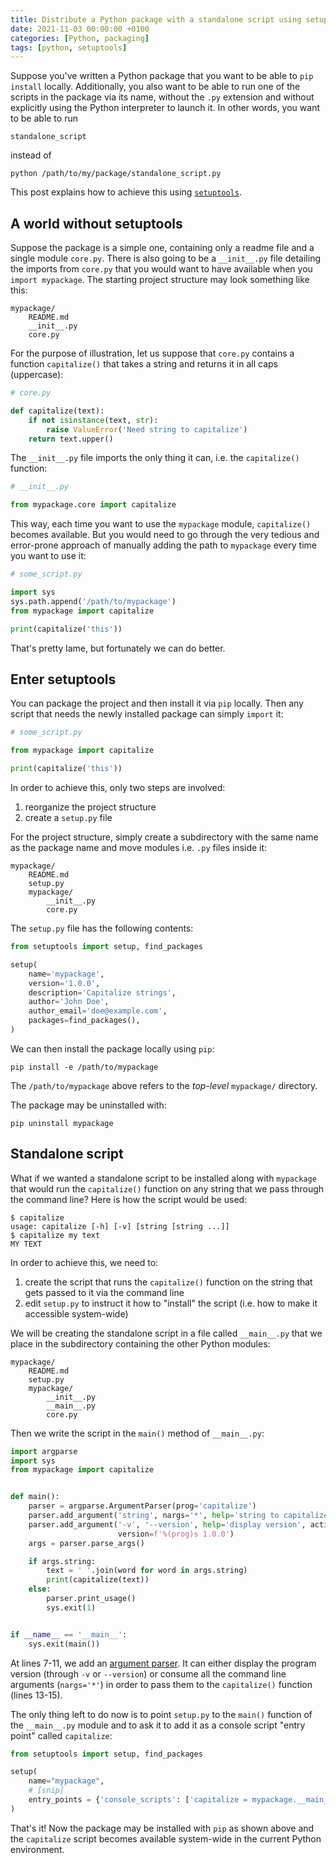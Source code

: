 ```yaml
---
title: Distribute a Python package with a standalone script using setuptools
date: 2021-11-03 00:00:00 +0100
categories: [Python, packaging]
tags: [python, setuptools]
---
```


Suppose you've written a Python package that you want to be able to `pip install` locally. Additionally, you also want to be able to run one of the scripts in the package via its name, without the `.py` extension and without explicitly using the Python interpreter to launch it. In other words, you want to be able to run

```
standalone_script
```

instead of

```
python /path/to/my/package/standalone_script.py
```

This post explains how to achieve this using [`setuptools`][].

## A world without setuptools

Suppose the package is a simple one, containing only a readme file and a single module `core.py`. There is also going to be a `__init__.py` file detailing the imports from `core.py` that you would want to have available when you `import mypackage`. The starting project structure may look something like this:

```
mypackage/
    README.md
    __init__.py
    core.py
```

For the purpose of illustration, let us suppose that `core.py` contains a function `capitalize()` that takes a string and returns it in all caps (uppercase):

```python
# core.py

def capitalize(text):
    if not isinstance(text, str):
        raise ValueError('Need string to capitalize')
    return text.upper()
```

The `__init__.py` file imports the only thing it can, i.e. the `capitalize()` function:

```python
# __init__.py

from mypackage.core import capitalize
```

This way, each time you want to use the `mypackage` module, `capitalize()` becomes available. But you would need to go through the very tedious and error-prone approach of manually adding the path to `mypackage` every time you want to use it:

```python
# some_script.py

import sys
sys.path.append('/path/to/mypackage')
from mypackage import capitalize

print(capitalize('this'))
```

That's pretty lame, but fortunately we can do better.

## Enter setuptools

You can package the project and then install it via `pip` locally. Then any script that needs the newly installed package can simply `import` it:

```python
# some_script.py

from mypackage import capitalize

print(capitalize('this'))
```

In order to achieve this, only two steps are involved:
1. reorganize the project structure
1. create a `setup.py` file

For the project structure, simply create a subdirectory with the same name as the package name and move modules i.e. `.py` files inside it:

```
mypackage/
    README.md
    setup.py
    mypackage/
        __init__.py
        core.py
```

The `setup.py` file has the following contents:

```python
from setuptools import setup, find_packages

setup(
    name='mypackage',
    version='1.0.0',
    description='Capitalize strings',
    author='John Doe',
    author_email='doe@example.com',
    packages=find_packages(),
)
```

We can then install the package locally using `pip`:

```
pip install -e /path/to/mypackage
```

The `/path/to/mypackage` above refers to the *top-level* `mypackage/` directory.

The package may be uninstalled with:

```
pip uninstall mypackage
```

## Standalone script

What if we wanted a standalone script to be installed along with `mypackage` that would run the `capitalize()` function on any string that we pass through the command line? Here is how the script would be used:

```
$ capitalize
usage: capitalize [-h] [-v] [string [string ...]]
$ capitalize my text
MY TEXT
```

In order to achieve this, we need to:
1. create the script that runs the `capitalize()` function on the string that gets passed to it via the command line
1. edit `setup.py` to instruct it how to "install" the script (i.e. how to make it accessible system-wide)

We will be creating the standalone script in a file called `__main__.py` that we place in the subdirectory containing the other Python modules:

```
mypackage/
    README.md
    setup.py
    mypackage/
        __init__.py
        __main__.py
        core.py
```

Then we write the script in the `main()` method of `__main__.py`:

```python
import argparse
import sys
from mypackage import capitalize


def main():
    parser = argparse.ArgumentParser(prog='capitalize')
    parser.add_argument('string', nargs='*', help='string to capitalize')
    parser.add_argument('-v', '--version', help='display version', action='version',
                        version=f'%(prog)s 1.0.0')
    args = parser.parse_args()

    if args.string:
        text = ' '.join(word for word in args.string)
        print(capitalize(text))
    else:
        parser.print_usage()
        sys.exit(1)


if __name__ == '__main__':
    sys.exit(main())
```

At lines 7-11, we add an [argument parser][argparse]. It can either display the program version (through `-v` or `--version`) or consume all the command line arguments (`nargs='*'`) in order to pass them to the `capitalize()` function (lines 13-15).

The only thing left to do now is to point `setup.py` to the `main()` function of the `__main__.py` module and to ask it to add it as a console script "entry point" called `capitalize`:

```python
from setuptools import setup, find_packages

setup(
    name="mypackage",
    # [snip]
    entry_points = {'console_scripts': ['capitalize = mypackage.__main__:main']},
)
```

That's it! Now the package may be installed with `pip` as shown above and the `capitalize` script becomes available system-wide in the current Python environment.

<!-- links -->

[`setuptools`]: https://setuptools.pypa.io/
[argparse]: https://docs.python.org/3/library/argparse.html